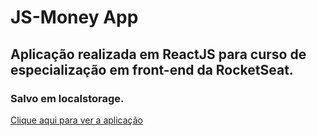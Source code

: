 # JS-Money App
## Aplicação realizada em ReactJS para curso de especialização em front-end da RocketSeat.
### Salvo em localstorage.
[Clique aqui para ver a aplicação](https://ponqueli.github.io/js-money/)
